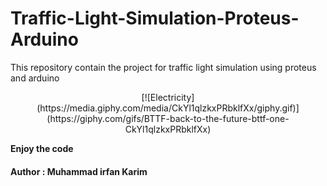 # Traffic-Light-Simulation-Proteus-Arduino
This repository contain the project for traffic light simulation using proteus and arduino
<div style="text-align:center">
  [![Electricity](https://media.giphy.com/media/CkYl1qlzkxPRbklfXx/giphy.gif)](https://giphy.com/gifs/BTTF-back-to-the-future-bttf-one-CkYl1qlzkxPRbklfXx)
</div>

**Enjoy the code**
#### Author : Muhammad irfan Karim

